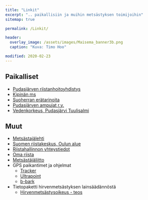 ```yaml
---
title: "Linkit"
excerpt: ".. paikallisiin ja muihin metsästyksen toimijoihin"
sitemap: true

permalink: /Linkit/

header:
  overlay_image: /assets/images/Maisema_banner3b.png
  caption: "Kuva: Timo Hoo"

modified: 2020-02-23
---
```


## Paikalliset

* <a target = "_blank" href = "https://pudasjarven.rhy.fi/" >Pudasjärven riistanhoitoyhdistys</a>
* <a target = "_blank" href = "http://kipinanmetsastysseura.nettisivu.org/">Kipinän ms</a>
* <a target = "_blank" href = "https://www.suoherra.fi/">Suoherran erätarinoita</a>
* <a target = "_blank" href = "https://fi-fi.facebook.com/pudasjarvenampujat">Pudasjärven ampujat r.y.</a>
* <a target = "_blank" href = "http://wwwi2.ymparisto.fi/i2/61/l611331001y/wqfi.html">Vedenkorkeus, Pudasjärvi Tuulisalmi</a>

## Muut

* <a target = "_blank" href = "https://metsastajalehti.fi/">Metsästajälehti</a>
* <a target = "_blank" href = "https://riista.fi/riistahallinto/alueet-ja-toimipisteet/oulu/">Suomen riistakeskus, Oulun alue</a>
* <a target = "_blank" href = "https://riista.fi/riistahallinto/yhteystiedot/yhteystietohaku/">Riistahallinnon yhteystiedot</a>
* <a target = "_blank" href = "https://oma.riista.fi/">Oma riista</a>
* <a target = "_blank" href = "https://www.metsastajaliitto.fi/">Metsästäjäliitto</a>
* GPS paikantimet ja ohjelmat
  - <a target = "_blank" href = "https://www.tracker.fi/">Tracker</a>
  - <a target = "_blank" href = "https://ultracom.fi/">Ultrapoint</a>
  - <a target = "_blank" href = "http://www.b-bark.com/?lang=fi">b-bark</a>
* Tietopaketti hirvenmetsästyksen lainsäädännöstä
  - <a target = "_blank" href = "https://www.ulapland.fi/loader.aspx?id=e483f5bc-38c9-4825-b98b-f19467692205">Hirvenmetsästysoikeus - teos</a>
